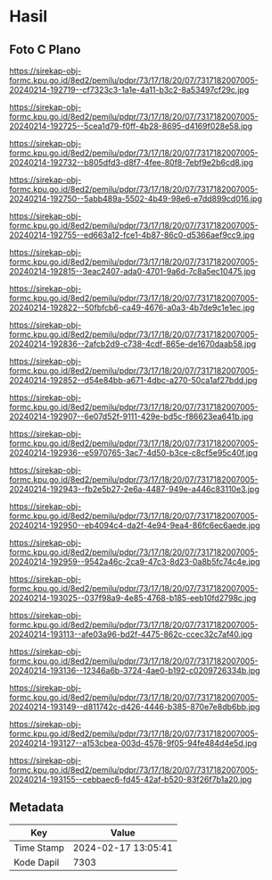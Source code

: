 # Hasil

## Foto C Plano

https://sirekap-obj-formc.kpu.go.id/8ed2/pemilu/pdpr/73/17/18/20/07/7317182007005-20240214-192719--cf7323c3-1a1e-4a11-b3c2-8a53497cf29c.jpg

https://sirekap-obj-formc.kpu.go.id/8ed2/pemilu/pdpr/73/17/18/20/07/7317182007005-20240214-192725--5cea1d79-f0ff-4b28-8695-d4169f028e58.jpg

https://sirekap-obj-formc.kpu.go.id/8ed2/pemilu/pdpr/73/17/18/20/07/7317182007005-20240214-192732--b805dfd3-d8f7-4fee-80f8-7ebf9e2b6cd8.jpg

https://sirekap-obj-formc.kpu.go.id/8ed2/pemilu/pdpr/73/17/18/20/07/7317182007005-20240214-192750--5abb489a-5502-4b49-98e6-e7dd899cd016.jpg

https://sirekap-obj-formc.kpu.go.id/8ed2/pemilu/pdpr/73/17/18/20/07/7317182007005-20240214-192755--ed663a12-fce1-4b87-86c0-d5366aef9cc9.jpg

https://sirekap-obj-formc.kpu.go.id/8ed2/pemilu/pdpr/73/17/18/20/07/7317182007005-20240214-192815--3eac2407-ada0-4701-9a6d-7c8a5ec10475.jpg

https://sirekap-obj-formc.kpu.go.id/8ed2/pemilu/pdpr/73/17/18/20/07/7317182007005-20240214-192822--50fbfcb6-ca49-4676-a0a3-4b7de9c1e1ec.jpg

https://sirekap-obj-formc.kpu.go.id/8ed2/pemilu/pdpr/73/17/18/20/07/7317182007005-20240214-192836--2afcb2d9-c738-4cdf-865e-de1670daab58.jpg

https://sirekap-obj-formc.kpu.go.id/8ed2/pemilu/pdpr/73/17/18/20/07/7317182007005-20240214-192852--d54e84bb-a671-4dbc-a270-50ca1af27bdd.jpg

https://sirekap-obj-formc.kpu.go.id/8ed2/pemilu/pdpr/73/17/18/20/07/7317182007005-20240214-192907--6e07d52f-9111-429e-bd5c-f86623ea641b.jpg

https://sirekap-obj-formc.kpu.go.id/8ed2/pemilu/pdpr/73/17/18/20/07/7317182007005-20240214-192936--e5970765-3ac7-4d50-b3ce-c8cf5e95c40f.jpg

https://sirekap-obj-formc.kpu.go.id/8ed2/pemilu/pdpr/73/17/18/20/07/7317182007005-20240214-192943--fb2e5b27-2e6a-4487-949e-a446c83110e3.jpg

https://sirekap-obj-formc.kpu.go.id/8ed2/pemilu/pdpr/73/17/18/20/07/7317182007005-20240214-192950--eb4094c4-da2f-4e94-9ea4-86fc6ec6aede.jpg

https://sirekap-obj-formc.kpu.go.id/8ed2/pemilu/pdpr/73/17/18/20/07/7317182007005-20240214-192959--9542a46c-2ca9-47c3-8d23-0a8b5fc74c4e.jpg

https://sirekap-obj-formc.kpu.go.id/8ed2/pemilu/pdpr/73/17/18/20/07/7317182007005-20240214-193025--037f98a9-4e85-4768-b185-eeb10fd2798c.jpg

https://sirekap-obj-formc.kpu.go.id/8ed2/pemilu/pdpr/73/17/18/20/07/7317182007005-20240214-193113--afe03a96-bd2f-4475-862c-ccec32c7af40.jpg

https://sirekap-obj-formc.kpu.go.id/8ed2/pemilu/pdpr/73/17/18/20/07/7317182007005-20240214-193136--12346a6b-3724-4ae0-b192-c0209726334b.jpg

https://sirekap-obj-formc.kpu.go.id/8ed2/pemilu/pdpr/73/17/18/20/07/7317182007005-20240214-193149--d811742c-d426-4446-b385-870e7e8db6bb.jpg

https://sirekap-obj-formc.kpu.go.id/8ed2/pemilu/pdpr/73/17/18/20/07/7317182007005-20240214-193127--a153cbea-003d-4578-9f05-94fe484d4e5d.jpg

https://sirekap-obj-formc.kpu.go.id/8ed2/pemilu/pdpr/73/17/18/20/07/7317182007005-20240214-193155--cebbaec6-fd45-42af-b520-83f26f7b1a20.jpg


## Metadata

| Key        | Value               |
| ---------- | ------------------- |
| Time Stamp | 2024-02-17 13:05:41 |
| Kode Dapil | 7303                |



